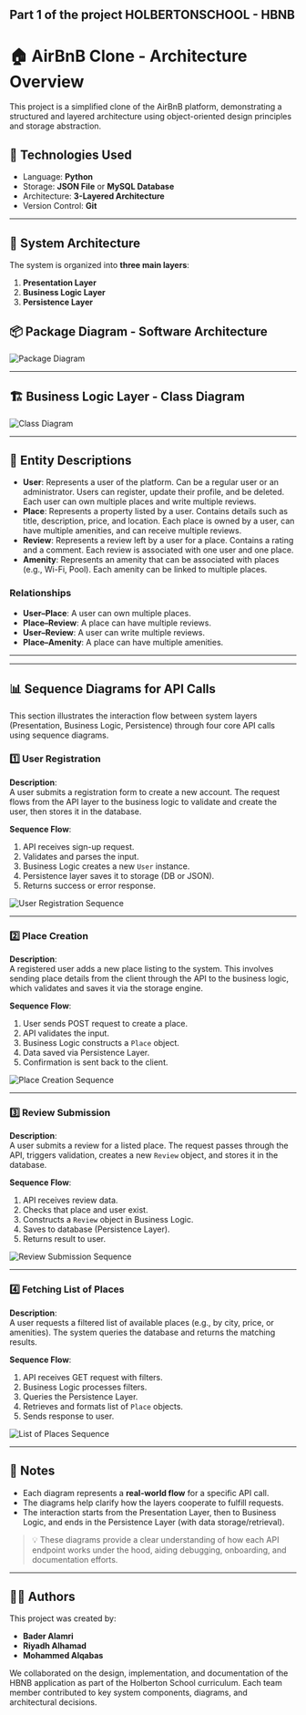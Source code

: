 ## Part 1 of the project HOLBERTONSCHOOL - HBNB






















# 🏠 AirBnB Clone - Architecture Overview

This project is a simplified clone of the AirBnB platform, demonstrating a structured and layered architecture using object-oriented design principles and storage abstraction.

## 🔧 Technologies Used

- Language: **Python**
- Storage: **JSON File** or **MySQL Database**
- Architecture: **3-Layered Architecture**
- Version Control: **Git**

---

## 📐 System Architecture

The system is organized into **three main layers**:

1. **Presentation Layer**
2. **Business Logic Layer**
3. **Persistence Layer**


## 📦 Package Diagram - Software Architecture

![Package Diagram](./Package%20Diagram.png)




---

## 🏗️ Business Logic Layer - Class Diagram

![Class Diagram](./Class%20Diagram.png)


---

## 📒 Entity Descriptions

- **User**: Represents a user of the platform. Can be a regular user or an administrator. Users can register, update their profile, and be deleted. Each user can own multiple places and write multiple reviews.
- **Place**: Represents a property listed by a user. Contains details such as title, description, price, and location. Each place is owned by a user, can have multiple amenities, and can receive multiple reviews.
- **Review**: Represents a review left by a user for a place. Contains a rating and a comment. Each review is associated with one user and one place.
- **Amenity**: Represents an amenity that can be associated with places (e.g., Wi-Fi, Pool). Each amenity can be linked to multiple places.

### Relationships

- **User–Place**: A user can own multiple places.
- **Place–Review**: A place can have multiple reviews.
- **User–Review**: A user can write multiple reviews.
- **Place–Amenity**: A place can have multiple amenities.

---



---

## 📊 Sequence Diagrams for API Calls

This section illustrates the interaction flow between system layers (Presentation, Business Logic, Persistence) through four core API calls using sequence diagrams.

### 1️⃣ User Registration

**Description**:  
A user submits a registration form to create a new account. The request flows from the API layer to the business logic to validate and create the user, then stores it in the database.

**Sequence Flow**:
1. API receives sign-up request.
2. Validates and parses the input.
3. Business Logic creates a new `User` instance.
4. Persistence layer saves it to storage (DB or JSON).
5. Returns success or error response.

![User Registration Sequence](./Sequence%20Diagram/sign%20up.png)

---

### 2️⃣ Place Creation

**Description**:  
A registered user adds a new place listing to the system. This involves sending place details from the client through the API to the business logic, which validates and saves it via the storage engine.

**Sequence Flow**:
1. User sends POST request to create a place.
2. API validates the input.
3. Business Logic constructs a `Place` object.
4. Data saved via Persistence Layer.
5. Confirmation is sent back to the client.

![Place Creation Sequence](./Sequence%20Diagram/create%20place.png)

---

### 3️⃣ Review Submission

**Description**:  
A user submits a review for a listed place. The request passes through the API, triggers validation, creates a new `Review` object, and stores it in the database.

**Sequence Flow**:
1. API receives review data.
2. Checks that place and user exist.
3. Constructs a `Review` object in Business Logic.
4. Saves to database (Persistence Layer).
5. Returns result to user.

![Review Submission Sequence](./Sequence%20Diagram/submit%20review.png)

---

### 4️⃣ Fetching List of Places

**Description**:  
A user requests a filtered list of available places (e.g., by city, price, or amenities). The system queries the database and returns the matching results.

**Sequence Flow**:
1. API receives GET request with filters.
2. Business Logic processes filters.
3. Queries the Persistence Layer.
4. Retrieves and formats list of `Place` objects.
5. Sends response to user.

![List of Places Sequence](./Sequence%20Diagram/List%20of%20place.png)

---

## 📝 Notes

- Each diagram represents a **real-world flow** for a specific API call.
- The diagrams help clarify how the layers cooperate to fulfill requests.
- The interaction starts from the Presentation Layer, then to Business Logic, and ends in the Persistence Layer (with data storage/retrieval).

> 💡 These diagrams provide a clear understanding of how each API endpoint works under the hood, aiding debugging, onboarding, and documentation efforts.

---



## 👨‍💻 Authors

This project was created by:

- **Bader Alamri**  
- **Riyadh Alhamad**  
- **Mohammed Alqabas**

We collaborated on the design, implementation, and documentation of the HBNB application as part of the Holberton School curriculum. Each team member contributed to key system components, diagrams, and architectural decisions.
